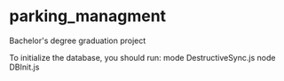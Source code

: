 # parking_managment
Bachelor's degree graduation project


To initialize the database, you should run: 
mode DestructiveSync.js
node DBInit.js
